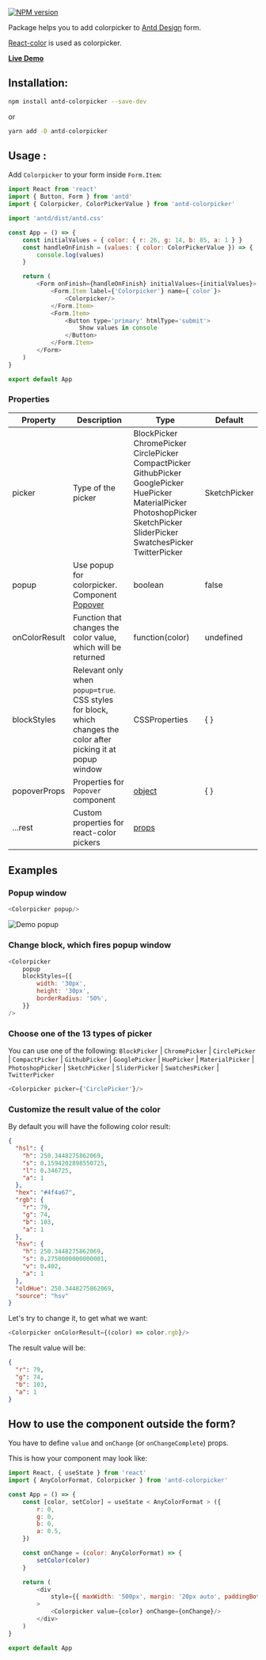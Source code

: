 
[![NPM version][npm-image]][npm-url]

Package helps you to add colorpicker to [Antd Design](https://www.npmjs.com/package/antd) form.

[React-color](https://www.npmjs.com/package/react-color) is used as colorpicker.

[**Live Demo**]()

## Installation:

```bash
npm install antd-colorpicker --save-dev
```

or

```bash
yarn add -D antd-colorpicker
```

## Usage :

Add `Colorpicker` to your form inside `Form.Item`:

```javascript
import React from 'react'
import { Button, Form } from 'antd'
import { Colorpicker, ColorPickerValue } from 'antd-colorpicker'

import 'antd/dist/antd.css'

const App = () => {
    const initialValues = { color: { r: 26, g: 14, b: 85, a: 1 } }
    const handleOnFinish = (values: { color: ColorPickerValue }) => {
        console.log(values)
    }

    return (
        <Form onFinish={handleOnFinish} initialValues={initialValues}>
            <Form.Item label={'Colorpicker'} name={`color`}>
                <Colorpicker/>
            </Form.Item>
            <Form.Item>
                <Button type='primary' htmlType='submit'>
                    Show values in console
                </Button>
            </Form.Item>
        </Form>
    )
}

export default App
```

### Properties

| Property      | Description                                                                                                     | Type                                                                                                                                                                                                                                                              | Default      |
|---------------|-----------------------------------------------------------------------------------------------------------------|-------------------------------------------------------------------------------------------------------------------------------------------------------------------------------------------------------------------------------------------------------------------|--------------|
| picker        | Type of the picker                                                                                              | BlockPicker  <br />ChromePicker  <br />CirclePicker <br /> CompactPicker <br /> GithubPicker <br /> GooglePicker <br /> HuePicker <br /> MaterialPicker <br /> PhotoshopPicker <br /> SketchPicker <br /> SliderPicker <br /> SwatchesPicker <br /> TwitterPicker | SketchPicker |
| popup         | Use popup for colorpicker. Component [Popover](https://ant.design/components/popover/)                          | boolean                                                                                                                                                                                                                                                           | false        |
| onColorResult | Function that changes the color value, which will be returned                                                   | function(color)                                                                                                                                                                                                                                                   | undefined    |
| blockStyles   | Relevant only when `popup=true`. CSS styles for block, which changes the color after picking it at popup window | CSSProperties                                                                                                                                                                                                                                                     | { }          |
| popoverProps  | Properties for `Popover` component                                                                              | [object](https://ant.design/components/popover/#API)                                                                                                                                                                                                              | { }          |
| ...rest       | Custom properties for react-color pickers                                                                       | [props](http://casesandberg.github.io/react-color/)                                                                                                                                                                                                               |              |

## Examples

### Popup window

```js
<Colorpicker popup/>
```

![Demo popup](https://media.giphy.com/media/vevqTj5z8fgdhjkxLy/giphy.gif)

### Change block, which fires popup window

```js
<Colorpicker
    popup
    blockStyles={{
        width: '30px',
        height: '30px',
        borderRadius: '50%',
    }}
/>
```

### Choose one of the 13 types of picker

You can use one of the following: `BlockPicker` | `ChromePicker` | `CirclePicker` | `CompactPicker` | `GithubPicker`
| `GooglePicker` | `HuePicker` | `MaterialPicker` | `PhotoshopPicker` | `SketchPicker` | `SliderPicker`
| `SwatchesPicker` | `TwitterPicker`

```js
<Colorpicker picker={'CirclePicker'}/>
```

### Customize the result value of the color

By default you will have the following color result:

```json
{
  "hsl": {
    "h": 250.3448275862069,
    "s": 0.1594202898550725,
    "l": 0.346725,
    "a": 1
  },
  "hex": "#4f4a67",
  "rgb": {
    "r": 79,
    "g": 74,
    "b": 103,
    "a": 1
  },
  "hsv": {
    "h": 250.3448275862069,
    "s": 0.2750000000000001,
    "v": 0.402,
    "a": 1
  },
  "oldHue": 250.3448275862069,
  "source": "hsv"
}
```

Let's try to change it, to get what we want:

```js
<Colorpicker onColorResult={(color) => color.rgb}/>
```

The result value will be:

```json
{
  "r": 79,
  "g": 74,
  "b": 103,
  "a": 1
}
```

## How to use the component outside the form?

You have to define `value` and `onChange` (or `onChangeComplete`) props.

This is how your component may look like:

```js
import React, { useState } from 'react'
import { AnyColorFormat, Colorpicker } from 'antd-colorpicker'

const App = () => {
    const [color, setColor] = useState < AnyColorFormat > ({
        r: 0,
        g: 0,
        b: 0,
        a: 0.5,
    })

    const onChange = (color: AnyColorFormat) => {
        setColor(color)
    }

    return (
        <div
            style={{ maxWidth: '500px', margin: '20px auto', paddingBottom: '50px' }}
        >
            <Colorpicker value={color} onChange={onChange}/>
        </div>
    )
}

export default App

```

[npm-url]: https://www.npmjs.com/package/antd-colorpicker

[npm-image]: https://img.shields.io/npm/v/antd-colorpicker
